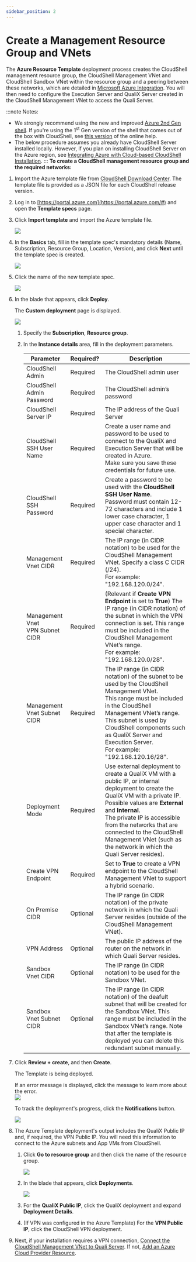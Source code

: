 ```yaml
---
sidebar_position: 2
---
```


# Create a Management Resource Group and VNets

The **Azure Resource Template** deployment process creates the CloudShell management resource group, the CloudShell Management VNet and CloudShell Sandbox VNet within the resource group and a peering between these networks, which are detailed in [Microsoft Azure Integration](./index.md). You will then need to configure the Execution Server and QualiX Server created in the CloudShell Management VNet to access the Quali Server.

:::note Notes:
- We strongly recommend using the new and improved [Azure 2nd Gen shell](https://github.com/orgs/QualiSystems/discussions/1687). If you're using the 1<sup>st</sup> Gen version of the shell that comes out of the box with CloudShell, see [this version](https://help.quali.com/Online%20Help/2021.1/Portal/Content/Admn/Azure-Crt-Mng-RSc-Grp.htm) of the online help.
- The below procedure assumes you already have CloudShell Server installed locally. However, if you plan on installing CloudShell Server on the Azure region, see [Integrating Azure with Cloud-based CloudShell Installation](../integrating-azure-with-cloud-based-cloudshell-installation.md).
:::
**To create a CloudShell management resource group and the required networks:**

1. Import the Azure template file from [CloudShell Download Center](https://support.quali.com/hc/en-us/articles/231613247-Quali-s-Download-Center). The template file is provided as a JSON file for each CloudShell release version.
2. Log in to [https://portal.azure.com](https://portal.azure.com/#) and open the **Template specs** page.
3. Click **Import template** and import the Azure template file.
    
    ![](/Images/Admin-Guide/Azure-deployment-type/TemplateSpecImport.png)
    
4. In the **Basics** tab, fill in the template spec's mandatory details (Name, Subscription, Resource Group, Location, Version), and click **Next** until the template spec is created.
    
    ![](/Images/Admin-Guide/Azure-deployment-type/TemplateSpecCreation.png)
    
5. Click the name of the new template spec.
    
    ![](/Images/Admin-Guide/Azure-deployment-type/ClickAzureTemplate.png)
    
6. In the blade that appears, click **Deploy**.
    
    The **Custom deployment** page is displayed.
    
    ![](/Images/Admin-Guide/Azure-deployment-type/TemplateSettingsBlade.png)
    
    1. Specify the **Subscription**, **Resource group**.
    2. In the **Instance details** area, fill in the deployment parameters.
        
        | Parameter | Required? | Description |
        | --- | --- | --- |
        | CloudShell Admin | Required | The CloudShell admin user |
        | CloudShell Admin Password | Required | The CloudShell admin’s password |
        | CloudShell Server IP | Required | The IP address of the Quali Server |
        | CloudShell SSH User Name | Required | Create a user name and password to be used to connect to the QualiX and Execution Server that will be created in Azure.<br/>Make sure you save these credentials for future use. |
        | CloudShell SSH Password | Required | Create a password to be used with the **CloudShell SSH User Name**.<br/>Password must contain 12-72 characters and include 1 lower case character, 1 upper case character and 1 special character. |
        | Management Vnet CIDR | Required | The IP range (in CIDR notation) to be used for the CloudShell Management VNet. Specify a class C CIDR (/24).<br/>For example: "192.168.120.0/24". |
        | Management Vnet VPN Subnet CIDR | Required | (Relevant if **Create VPN Endpoint** is set to **True**) The IP range (in CIDR notation) of the subnet in which the VPN connection is set. This range must be included in the CloudShell Management VNet’s range.<br/>For example: "192.168.120.0/28". |
        | Management Vnet Subnet CIDR | Required | The IP range (in CIDR notation) of the subnet to be used by the CloudShell Management VNet.<br/>This range must be included in the CloudShell Management VNet’s range. This subnet is used by CloudShell components such as QualiX Server and Execution Server.<br/>For example: "192.168.120.16/28". |
        | Deployment Mode | Required | Use external deployment to create a QualiX VM with a public IP, or internal deployment to create the QualiX VM with a private IP. Possible values are **External** and **Internal**.<br/>The private IP is accessible from the networks that are connected to the CloudShell Management VNet (such as the network in which the Quali Server resides). |
        | Create VPN Endpoint | Required | Set to **True** to create a VPN endpoint to the CloudShell Management VNet to support a hybrid scenario. |
        | On Premise CIDR | Optional | The IP range (in CIDR notation) of the private network in which the Quali Server resides (outside of the CloudShell Management VNet). |
        | VPN Address | Optional | The public IP address of the router on the network in which Quali Server resides. |
        | Sandbox Vnet CIDR | Optional | The IP range (in CIDR notation) to be used for the Sandbox VNet. |
        | Sandbox Vnet Subnet CIDR | Optional | The IP range (in CIDR notation) of the deafult subnet that will be created for the Sandbox VNet. This range must be included in the Sandbox VNet’s range. Note that after the template is deployed you can delete this redundant subnet manually. |
        
7. Click **Review + create**, and then **Create**.
    
    The Template is being deployed.
    
    If an error message is displayed, click the message to learn more about the error.  
    ![](/Images/Admin-Guide/Azure-deployment-type/TemplateCreationError.png)
    
    To track the deployment's progress, click the **Notifications** button.
    
    ![](/Images/Admin-Guide/Azure-deployment-type/TemplateDeploymentNotification.png)
    
8. The Azure Template deployment's output includes the QualiX Public IP and, if required, the VPN Public IP. You will need this information to connect to the Azure subnets and App VMs from CloudShell.
    
    1. Click **Go to resource group** and then click the name of the resource group.
        
        ![](/Images/Admin-Guide/Azure-deployment-type/ClickResourceGroup.png)
        
    2. In the blade that appears, click **Deployments**.
        
        ![](/Images/Admin-Guide/Azure-deployment-type/AzureDeployments.png)
        
    3. For the **QualiX Public IP**, click the QualiX deployment and expand **Deployment Details**.
    4. (If VPN was configured in the Azure Template) For the **VPN Public IP**, click the CloudShell VPN deployment.
9. Next, if your installation requires a VPN connection, [Connect the CloudShell Management VNet to Quali Server](./connect-the-cloudshell-management-vnet-to-quali-server.md). If not, [Add an Azure Cloud Provider Resource](./add-an-azure-cloud-provider-resource.md).
